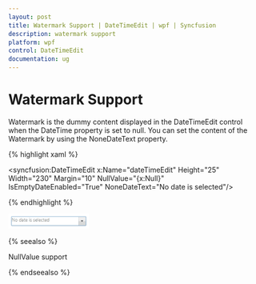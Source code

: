 ```yaml
---
layout: post
title: Watermark Support | DateTimeEdit | wpf | Syncfusion
description: watermark support
platform: wpf
control: DateTimeEdit
documentation: ug
---
```


# Watermark Support

Watermark is the dummy content displayed in the DateTimeEdit control when the DateTime property is set to null. You can set the content of the Watermark by using the NoneDateText property.

{% highlight xaml %}

<syncfusion:DateTimeEdit x:Name="dateTimeEdit" Height="25" Width="230" Margin="10"                             NullValue="{x:Null}" IsEmptyDateEnabled="True"                             NoneDateText="No date is selected"/>

{% endhighlight  %}

![](Watermark-Support_images/Watermark-Support_img1.png)


{% seealso %}

NullValue support

{% endseealso %}